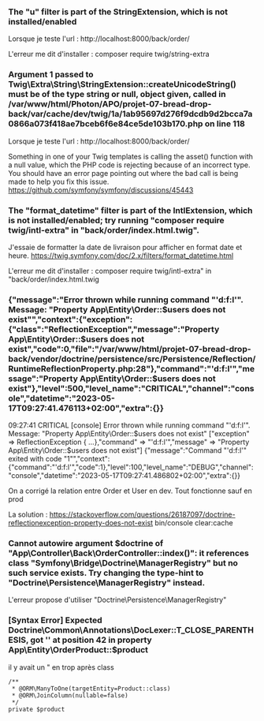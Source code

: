### The "u" filter is part of the StringExtension, which is not installed/enabled

Lorsque je teste l'url : http://localhost:8000/back/order/

L'erreur me dit d'installer : composer require twig/string-extra


### Argument 1 passed to Twig\Extra\String\StringExtension::createUnicodeString() must be of the type string or null, object given, called in /var/www/html/Photon/APO/projet-07-bread-drop-back/var/cache/dev/twig/1a/1ab95697d276f9dcdb9d2bcca7a0866a073f418ae7bceb6f6e84ce5de103b170.php on line 118

Lorsque je teste l'url : http://localhost:8000/back/order/

Something in one of your Twig templates is calling the asset() function with a null value, which the PHP code is rejecting because of an incorrect type. You should have an error page pointing out where the bad call is being made to help you fix this issue.
https://github.com/symfony/symfony/discussions/45443

### The "format_datetime" filter is part of the IntlExtension, which is not installed/enabled; try running "composer require twig/intl-extra" in "back/order/index.html.twig".

J'essaie de formatter la date de livraison pour afficher en format date et heure.
https://twig.symfony.com/doc/2.x/filters/format_datetime.html

L'erreur me dit d'installer : composer require twig/intl-extra" in "back/order/index.html.twig

### {"message":"Error thrown while running command "'d:f:l'". Message: "Property App\Entity\Order::$users does not exist"","context":{"exception":{"class":"ReflectionException","message":"Property App\Entity\Order::$users does not exist","code":0,"file":"/var/www/html/projet-07-bread-drop-back/vendor/doctrine/persistence/src/Persistence/Reflection/RuntimeReflectionProperty.php:28"},"command":"'d:f:l'","message":"Property App\Entity\Order::$users does not exist"},"level":500,"level_name":"CRITICAL","channel":"console","datetime":"2023-05-17T09:27:41.476113+02:00","extra":{}}
09:27:41 CRITICAL  [console] Error thrown while running command "'d:f:l'". Message: "Property App\Entity\Order::$users does not exist" ["exception" => ReflectionException { …},"command" => "'d:f:l'","message" => "Property App\Entity\Order::$users does not exist"]
{"message":"Command "'d:f:l'" exited with code "1"","context":{"command":"'d:f:l'","code":1},"level":100,"level_name":"DEBUG","channel":"console","datetime":"2023-05-17T09:27:41.486802+02:00","extra":{}}

On a corrigé la relation entre Order et User en dev. Tout fonctionne sauf en prod

La solution :
https://stackoverflow.com/questions/26187097/doctrine-reflectionexception-property-does-not-exist
bin/console clear:cache

### Cannot autowire argument $doctrine of "App\Controller\Back\OrderController::index()": it references class "Symfony\Bridge\Doctrine\ManagerRegistry" but no such service exists. Try changing the type-hint to "Doctrine\Persistence\ManagerRegistry" instead.

L'erreur propose d'utiliser "Doctrine\Persistence\ManagerRegistry"

### [Syntax Error] Expected Doctrine\Common\Annotations\DocLexer::T_CLOSE_PARENTHESIS, got '' at position 42 in property App\Entity\OrderProduct::$product

il y avait un " en trop après class

    /**
     * @ORM\ManyToOne(targetEntity=Product::class)
     * @ORM\JoinColumn(nullable=false)
     */
    private $product